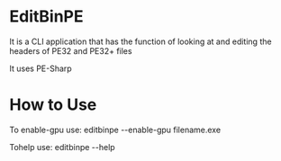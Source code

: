 # EditBinPE
It is a CLI application that has the function of looking at and editing the headers of PE32 and PE32+ files

It uses PE-Sharp

# How to Use
To enable-gpu use: editbinpe --enable-gpu filename.exe

Tohelp use: editbinpe --help
